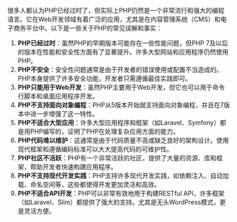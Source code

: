 很多人都认为PHP已经过时了，但实际上PHP仍然是一个非常流行和强大的编程语言。它在Web开发领域有着广泛的应用，尤其是在内容管理系统（CMS）和电子商务平台中。以下是一些关于PHP的常见误解和事实：
1. **PHP已经过时**：虽然PHP的早期版本可能存在一些性能问题，但PHP 7及以后的版本在性能和安全性方面有了显著提升。许多大型网站和应用程序仍然使用PHP。
2. **PHP不安全**：安全性问题通常是由于开发者的错误使用或配置不当造成的。PHP本身提供了许多安全功能，开发者只需遵循最佳实践即可。
3. **PHP只能用于Web开发**：虽然PHP主要用于Web开发，但它也可以用于命令行脚本和桌面应用程序开发。
4. **PHP不支持面向对象编程**：PHP从5版本开始就支持面向对象编程，并且在7版本中进一步增强了这一特性。
5. **PHP不适合大型应用**：许多大型应用程序和框架（如Laravel、Symfony）都是用PHP编写的，证明了PHP在处理复杂应用方面的能力。
6. **PHP代码难以维护**：这通常是由于代码质量不高或缺乏良好的架构设计。使用现代框架和遵循编码标准可以大大提高代码的可维护性。
7. **PHP社区不活跃**：PHP有一个非常活跃的社区，提供了大量的资源、库和框架，帮助开发者快速构建应用程序。
8. **PHP不支持现代开发实践**：PHP支持许多现代开发实践，如依赖注入、自动加载、命名空间等，这些都使得开发更加灵活和高效。
9. **PHP不适合API开发**：PHP可以非常有效地用于构建RESTful API，许多框架（如Laravel、Slim）都提供了强大的支持。尤其是无头WordPress模式，更是灵活方便。


